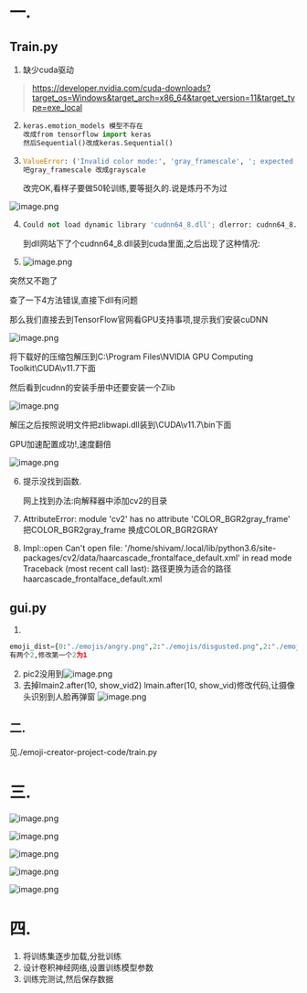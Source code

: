 # 一.

## Train.py

1. 缺少cuda驱动

> https://developer.nvidia.com/cuda-downloads?target_os=Windows&target_arch=x86_64&target_version=11&target_type=exe_local

2. ```python
   keras.emotion_models 模型不存在
   改成from tensorflow import keras
   然后Sequential()改成keras.Sequential()
   ```

3. ```python
   ValueError: ('Invalid color mode:', 'gray_framescale', '; expected "rgb", "rgba", or "grayscale".')
   吧gray_framescale 改成grayscale
   ```

   改完OK,看样子要做50轮训练,要等挺久的.说是炼丹不为过

![image.png](https://tva1.sinaimg.cn/large/008tG9v6ly1h6lea8dvpbj31b105lwip.jpg)

4. ```Python
   Could not load dynamic library 'cudnn64_8.dll'; dlerror: cudnn64_8.dll not found
   ```

   到dll网站下了个cudnn64_8.dll装到cuda里面,之后出现了这种情况:

5. ![image.png](https://tva1.sinaimg.cn/large/008tG9v6ly1h6lf2q8qubj31is051tf6.jpg)

突然又不跑了

查了一下4方法错误,直接下dll有问题

那么我们直接去到TensorFlow官网看GPU支持事项,提示我们安装cuDNN

![image.png](https://tva1.sinaimg.cn/large/008tG9v6gy1h6lfrk2mp2j30wz0e27bn.jpg)

将下载好的压缩包解压到C:\Program Files\NVIDIA GPU Computing Toolkit\CUDA\v11.7下面

然后看到cudnn的安装手册中还要安装一个Zlib

![image.png](https://tva1.sinaimg.cn/large/008tG9v6gy1h6lft2m3toj31fv08v0vq.jpg)

解压之后按照说明文件把zlibwapi.dll装到\CUDA\v11.7\bin下面

GPU加速配置成功!,速度翻倍

![image.png](https://tva1.sinaimg.cn/large/008tG9v6ly1h6lga54e9bj31ek03mtcr.jpg)

6. 提示没找到函数.

   网上找到办法:向解释器中添加cv2的目录

7. AttributeError: module 'cv2' has no attribute 'COLOR_BGR2gray_frame'
   把COLOR_BGR2gray_frame 换成COLOR_BGR2GRAY
8. Impl::open Can't open file: '/home/shivam/.local/lib/python3.6/site-packages/cv2/data/haarcascade_frontalface_default.xml' in read mode
   Traceback (most recent call last):
   路径更换为适合的路径
   haarcascade_frontalface_default.xml

## gui.py

1. 

```python
emoji_dist={0:"./emojis/angry.png",2:"./emojis/disgusted.png",2:"./emojis/fearful.png",3:"./emojis/happy.png",4:"./emojis/neutral.png",5:"./emojis/sad.png",6:"./emojis/surpriced.png"}
有两个2,修改第一个2为1
```

2. pic2没用到![image.png](https://tva1.sinaimg.cn/large/008tG9v6ly1h6mjlccdm0j30jv06bjtz.jpg)
3. 去掉lmain2.after(10, show_vid2)    lmain.after(10, show_vid)修改代码,让摄像头识别到人脸再弹窗
   ![image.png](https://tva1.sinaimg.cn/large/008tG9v6gy1h6ndfedr0yj30d002h3yp.jpg)

## 二.

见./emoji-creator-project-code/train.py

# 三.

![image.png](https://tva1.sinaimg.cn/large/008tG9v6gy1h6nay280sxj31mf12uk9l.jpg)

![image.png](https://tva1.sinaimg.cn/large/008tG9v6gy1h6nazprskvj31lr0zy1ae.jpg)

![image.png](https://tva1.sinaimg.cn/large/008tG9v6gy1h6nb4yj6dqj316p0qgwos.jpg)

![image.png](https://tva1.sinaimg.cn/large/008tG9v6gy1h6nb74vbnmj31mf12unhg.jpg)

![image.png](https://tva1.sinaimg.cn/large/008tG9v6gy1h6nbavfmqoj31mf12uh5q.jpg)

# 四. 

1. 将训练集逐步加载,分批训练
2. 设计卷积神经网络,设置训练模型参数
3. 训练完测试,然后保存数据
